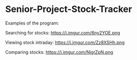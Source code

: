 # Senior-Project-Stock-Tracker

Examples of the program:

Searching for stocks:
https://i.imgur.com/6ny2YOE.png

Viewing stock intraday:
https://i.imgur.com/Zz8XSHh.png

Comparing stocks:
https://i.imgur.com/NjgrZpN.png
